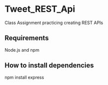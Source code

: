 # Tweet_REST_Api
Class Assignment practicing creating REST APIs

## Requirements
Node.js and npm

## How to install dependencies 
npm install express